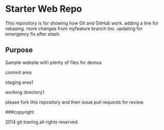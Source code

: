 # Starter Web Repo

This repository is for showing how Git and GitHub work. adding a line for rebasing.
more changes from myfeature branch too. updating for emergency fix after stash.
## Purpose

Sample website with plenty of files for demos

commit area

staging area1

working directory1

please fork this repository and then issue pull requests for 
review.

###copyright

2014 git.traning.all rights reserved.